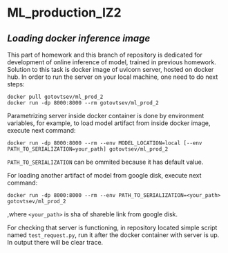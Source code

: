 # ML_production_IZ2

## _Loading docker inference image_

This part of homework and this branch of repository is dedicated for development of online inference of model, trained in previous homework. Solution to this task is docker image of uvicorn server, hosted on docker hub. In order to run the server on your local machine, one need to do next steps:
```
docker pull gotovtsev/ml_prod_2
docker run -dp 8000:8000 --rm gotovtsev/ml_prod_2
```

Parametrizing server inside docker container is done by environment variables, for example, to load model artifact from inside docker image, execute next command:

```
docker run -dp 8000:8000 --rm --env MODEL_LOCATION=local [--env PATH_TO_SERIALIZATION=your_path] gotovtsev/ml_prod_2
```
```PATH_TO_SERIALIZATION``` can be ommited because it has default value.

For loading another artifact of model from google disk, execute next command:
```
docker run -dp 8000:8000 --rm --env PATH_TO_SERIALIZATION=<your_path> gotovtsev/ml_prod_2
```
,where ```<your_path>``` is sha of shareble link from google disk.

For checking that server is functioning, in repository located simple script named ```test_request.py```, run it after the docker container with server is up. In output there will be clear trace.